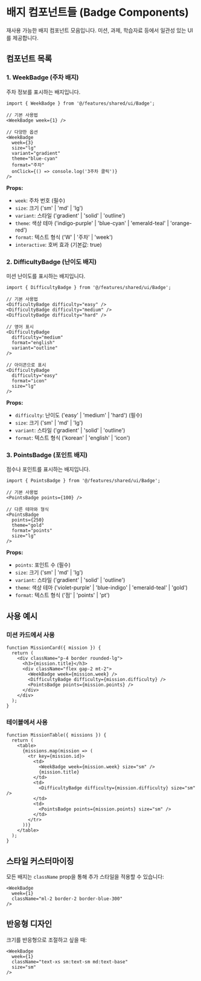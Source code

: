 # 배지 컴포넌트들 (Badge Components)

재사용 가능한 배지 컴포넌트 모음입니다. 미션, 과제, 학습자료 등에서 일관성 있는 UI를 제공합니다.

## 컴포넌트 목록

### 1. WeekBadge (주차 배지)
주차 정보를 표시하는 배지입니다.

```tsx
import { WeekBadge } from '@/features/shared/ui/Badge';

// 기본 사용법
<WeekBadge week={1} />

// 다양한 옵션
<WeekBadge 
  week={3}
  size="lg"
  variant="gradient"
  theme="blue-cyan"
  format="주차"
  onClick={() => console.log('3주차 클릭')}
/>
```

**Props:**
- `week`: 주차 번호 (필수)
- `size`: 크기 ('sm' | 'md' | 'lg')
- `variant`: 스타일 ('gradient' | 'solid' | 'outline')
- `theme`: 색상 테마 ('indigo-purple' | 'blue-cyan' | 'emerald-teal' | 'orange-red')
- `format`: 텍스트 형식 ('W' | '주차' | 'week')
- `interactive`: 호버 효과 (기본값: true)

### 2. DifficultyBadge (난이도 배지)
미션 난이도를 표시하는 배지입니다.

```tsx
import { DifficultyBadge } from '@/features/shared/ui/Badge';

// 기본 사용법
<DifficultyBadge difficulty="easy" />
<DifficultyBadge difficulty="medium" />
<DifficultyBadge difficulty="hard" />

// 영어 표시
<DifficultyBadge 
  difficulty="medium"
  format="english"
  variant="outline"
/>

// 아이콘으로 표시
<DifficultyBadge 
  difficulty="easy"
  format="icon"
  size="lg"
/>
```

**Props:**
- `difficulty`: 난이도 ('easy' | 'medium' | 'hard') (필수)
- `size`: 크기 ('sm' | 'md' | 'lg')
- `variant`: 스타일 ('gradient' | 'solid' | 'outline')
- `format`: 텍스트 형식 ('korean' | 'english' | 'icon')

### 3. PointsBadge (포인트 배지)
점수나 포인트를 표시하는 배지입니다.

```tsx
import { PointsBadge } from '@/features/shared/ui/Badge';

// 기본 사용법
<PointsBadge points={100} />

// 다른 테마와 형식
<PointsBadge 
  points={250}
  theme="gold"
  format="points"
  size="lg"
/>
```

**Props:**
- `points`: 포인트 수 (필수)
- `size`: 크기 ('sm' | 'md' | 'lg')
- `variant`: 스타일 ('gradient' | 'solid' | 'outline')
- `theme`: 색상 테마 ('violet-purple' | 'blue-indigo' | 'emerald-teal' | 'gold')
- `format`: 텍스트 형식 ('점' | 'points' | 'pt')

## 사용 예시

### 미션 카드에서 사용
```tsx
function MissionCard({ mission }) {
  return (
    <div className="p-4 border rounded-lg">
      <h3>{mission.title}</h3>
      <div className="flex gap-2 mt-2">
        <WeekBadge week={mission.week} />
        <DifficultyBadge difficulty={mission.difficulty} />
        <PointsBadge points={mission.points} />
      </div>
    </div>
  );
}
```

### 테이블에서 사용
```tsx
function MissionTable({ missions }) {
  return (
    <table>
      {missions.map(mission => (
        <tr key={mission.id}>
          <td>
            <WeekBadge week={mission.week} size="sm" />
            {mission.title}
          </td>
          <td>
            <DifficultyBadge difficulty={mission.difficulty} size="sm" />
          </td>
          <td>
            <PointsBadge points={mission.points} size="sm" />
          </td>
        </tr>
      ))}
    </table>
  );
}
```

## 스타일 커스터마이징

모든 배지는 `className` prop을 통해 추가 스타일을 적용할 수 있습니다:

```tsx
<WeekBadge 
  week={1}
  className="ml-2 border-2 border-blue-300"
/>
```

## 반응형 디자인

크기를 반응형으로 조절하고 싶을 때:

```tsx
<WeekBadge 
  week={1}
  className="text-xs sm:text-sm md:text-base"
  size="sm"
/>
```